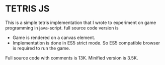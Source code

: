 TETRIS JS
=========

This is a simple tetris implementation that I wrote to experiment on game programming in java-script.
full source code version is 

* Game is rendered on a canvas element.
* Implementation is done in ES5 strict mode. So ES5 compatible browser is required to run the game.

Full source code with comments is 13K. 
Minified version is 3.5K.